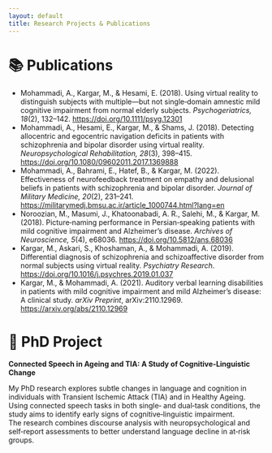 ```yaml
---
layout: default
title: Research Projects & Publications
---
```


<div class="content-box">

# 📚 Publications

- Mohammadi, A., Kargar, M., & Hesami, E. (2018). Using virtual reality to distinguish subjects with multiple—but not single‑domain amnestic mild cognitive impairment from normal elderly subjects. *Psychogeriatrics, 18*(2), 132–142. https://doi.org/10.1111/psyg.12301  
- Mohammadi, A., Hesami, E., Kargar, M., & Shams, J. (2018). Detecting allocentric and egocentric navigation deficits in patients with schizophrenia and bipolar disorder using virtual reality. *Neuropsychological Rehabilitation, 28*(3), 398–415. https://doi.org/10.1080/09602011.2017.1369888  
- Mohammadi, A., Bahrami, E., Hatef, B., & Kargar, M. (2022). Effectiveness of neurofeedback treatment on empathy and delusional beliefs in patients with schizophrenia and bipolar disorder. *Journal of Military Medicine, 20*(2), 231–241. https://militarymedj.bmsu.ac.ir/article_1000744.html?lang=en  
- Noroozian, M., Masumi, J., Khatoonabadi, A. R., Salehi, M., & Kargar, M. (2018). Picture‑naming performance in Persian‑speaking patients with mild cognitive impairment and Alzheimer’s disease. *Archives of Neuroscience, 5*(4), e68036. https://doi.org/10.5812/ans.68036  
- Kargar, M., Askari, S., Khoshaman, A., & Mohammadi, A. (2019). Differential diagnosis of schizophrenia and schizoaffective disorder from normal subjects using virtual reality. *Psychiatry Research*. https://doi.org/10.1016/j.psychres.2019.01.037  
- Kargar, M., & Mohammadi, A. (2021). Auditory verbal learning disabilities in patients with mild cognitive impairment and mild Alzheimer’s disease: A clinical study. *arXiv Preprint*, arXiv:2110.12969. https://arxiv.org/abs/2110.12969

# 🧠 PhD Project

**Connected Speech in Ageing and TIA: A Study of Cognitive‑Linguistic Change**

My PhD research explores subtle changes in language and cognition in individuals with Transient Ischemic Attack (TIA) and in Healthy Ageing.  
Using connected speech tasks in both single‑ and dual‑task conditions, the study aims to identify early signs of cognitive‑linguistic impairment.  
The research combines discourse analysis with neuropsychological and self‑report assessments to better understand language decline in at‑risk groups.

</div>


